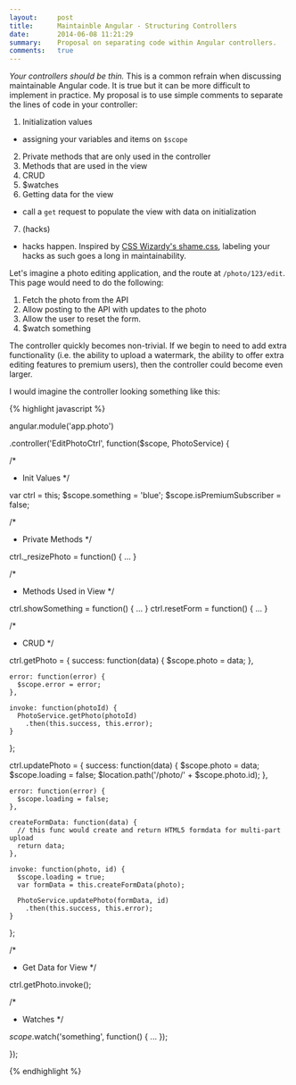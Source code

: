 ```yaml
---
layout:     post
title:      Maintainble Angular - Structuring Controllers
date:       2014-06-08 11:21:29
summary:    Proposal on separating code within Angular controllers.
comments:   true
---
```


*Your controllers should be thin.*  This is a common refrain when discussing maintainable Angular code. It is true but it can be more difficult to implement in practice. My proposal is to use simple comments to separate the lines of code in your controller:

1. Initialization values
  * assigning your variables and items on `$scope`
2. Private methods that are only used in the controller
3. Methods that are used in the view
4. CRUD
5. $watches
6. Getting data for the view
  * call a `get` request to populate the view with data on initialization
7. (hacks)
  * hacks happen. Inspired by [CSS Wizardy's shame.css](http://csswizardry.com/2013/04/shame-css/), labeling your hacks as such goes a long in maintainability.

Let's imagine a photo editing application, and the route at `/photo/123/edit`. This page would need to do the following:

1. Fetch the photo from the API
2. Allow posting to the API with updates to the photo
3. Allow the user to reset the form.
4. $watch something

The controller quickly becomes non-trivial. If we begin to need to add extra functionality (i.e. the ability to upload a watermark, the ability to offer extra editing features to premium users), then the controller could become even larger.

I would imagine the controller looking something like this:

{% highlight javascript %}

angular.module('app.photo')

.controller('EditPhotoCtrl', function($scope, PhotoService) {

  /*
   * Init Values
   */

  var ctrl = this;
  $scope.something = 'blue';
  $scope.isPremiumSubscriber = false;

  /*
   * Private Methods
   */

  ctrl._resizePhoto = function() { ... }
  
  /*
   * Methods Used in View
   */
  
  ctrl.showSomething = function() { ... }
  ctrl.resetForm = function() { ... }

  /*
   * CRUD
   */

  ctrl.getPhoto = {
    success: function(data) {
      $scope.photo = data;
    },

    error: function(error) {
      $scope.error = error;
    },

    invoke: function(photoId) {
      PhotoService.getPhoto(photoId)
        .then(this.success, this.error);
    }
  };
   
  ctrl.updatePhoto = {
    success: function(data) {
      $scope.photo = data;
      $scope.loading = false;
      $location.path('/photo/' + $scope.photo.id);
    },

    error: function(error) {
      $scope.loading = false;
    },
    
    createFormData: function(data) {
      // this func would create and return HTML5 formdata for multi-part upload
      return data;
    },

    invoke: function(photo, id) {
      $scope.loading = true;
      var formData = this.createFormData(photo);

      PhotoService.updatePhoto(formData, id)
        .then(this.success, this.error);
    }
  };
  
  /*
   * Get Data for View
   */
  
  ctrl.getPhoto.invoke();

  /*
   * Watches
   */
  
  $scope.$watch('something', function() { ... });

});


{% endhighlight %}
